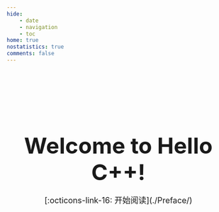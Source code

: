 ```yaml
---
hide:
    - date
    - navigation
    - toc
home: true
nostatistics: true
comments: false
---
```


<br><br><br><br><br><br>

<h1 style="text-align: center;">
<span style="font-size:50px;">
Welcome to <b>Hello C++</b>!
</span>
</h1>


<span style="display: block; text-align: center; font-size: 18px;">
[:octicons-link-16: 开始阅读](./Preface/)
<!-- /  -->
<!-- [:octicons-info-16: 答疑解惑]() -->
</span>